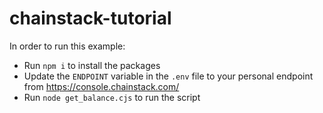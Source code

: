 # chainstack-tutorial
In order to run this example:
- Run `npm i` to install the packages
- Update the `ENDPOINT` variable in the `.env` file to your personal endpoint from https://console.chainstack.com/
- Run `node get_balance.cjs` to run the script
